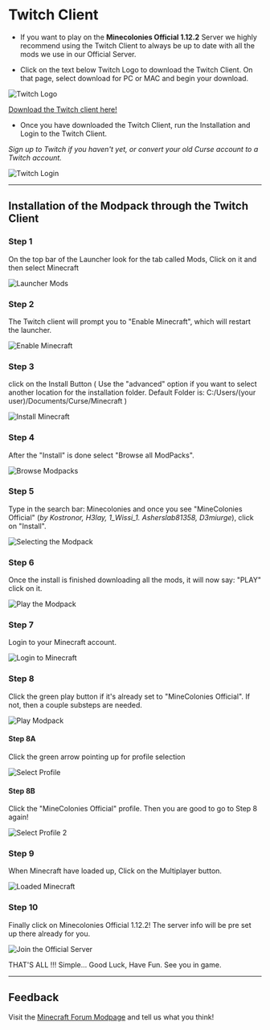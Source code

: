 # Twitch Client

* If you want to play on the **Minecolonies Official 1.12.2** Server we highly recommend using the Twitch Client to always be up to date with all the mods we use in our Official Server.


* Click on the text below Twitch Logo to download the Twitch Client. On that page, select download for PC or MAC and begin your download.

![Twitch Logo](../../assets/images/installation/twitch_logo.png "Click the link below!")

[Download the Twitch client here!](https://app.twitch.tv/ "Twitch App")

* Once you have downloaded the Twitch Client, run the Installation and Login to the Twitch Client.

_Sign up to Twitch if you haven't yet, or convert your old Curse account to a Twitch account._

![Twitch Login](../../assets/images/installation/twitch_0.png)

---

## Installation of the Modpack through the Twitch Client

### Step 1

On the top bar of the Launcher look for the tab called Mods, Click on it and then select Minecraft

![Launcher Mods](../../assets/images/installation/twitch_1.png)

### Step 2

The Twitch client will prompt you to "Enable Minecraft", which will restart the launcher.

![Enable Minecraft](../../assets/images/installation/twitch_2.png)

### Step 3

click on the Install Button ( Use the "advanced" option if you want to select another location for the installation folder. Default Folder is: C:/Users/(your user)/Documents/Curse/Minecraft )

![Install Minecraft](../../assets/images/installation/twitch_3.png)

### Step 4

After the "Install" is done select "Browse all ModPacks".

![Browse Modpacks](../../assets/images/installation/twitch_4.png)

### Step 5

Type in the search bar: Minecolonies and once you see "MineColonies Official" (_by Kostronor, H3lay, 1_Wissi_1. Asherslab81358, D3miurge_), click on "Install".

![Selecting the Modpack](../../assets/images/installation/twitch_5.png)

### Step 6

Once the install is finished downloading all the mods, it will now say: "PLAY" click on it.

![Play the Modpack](../../assets/images/installation/twitch_6.png)

### Step 7

Login to your Minecraft account.

![Login to Minecraft](../../assets/images/installation/twitch_7.png)

### Step 8

Click the green play button if it's already set to "MineColonies Official". If not, then a couple substeps are needed.

![Play Modpack](../../assets/images/installation/twitch_8.png)

#### Step 8A

Click the green arrow pointing up for profile selection

![Select Profile](../../assets/images/installation/twitch_8a.png)

#### Step 8B

Click the "MineColonies Official" profile. Then you are good to go to Step 8 again!

![Select Profile 2](../../assets/images/installation/twitch_8b.png)

### Step 9

When Minecraft have loaded up, Click on the Multiplayer button.

![Loaded Minecraft](../../assets/images/installation/twitch_9.png)

### Step 10

Finally click on Minecolonies Official 1.12.2! The server info will be pre set up there already for you.

![Join the Official Server](../../assets/images/installation/twitch_10.png)

THAT'S ALL !!! Simple... Good Luck, Have Fun. See you in game.

---

## Feedback

Visit the [Minecraft Forum Modpage](https://www.minecraftforum.net/forums/mapping-and-modding-java-edition/minecraft-mods/2736767-minecolonies-colony-simulator-now-in-playable-beta) and tell us what you think!
